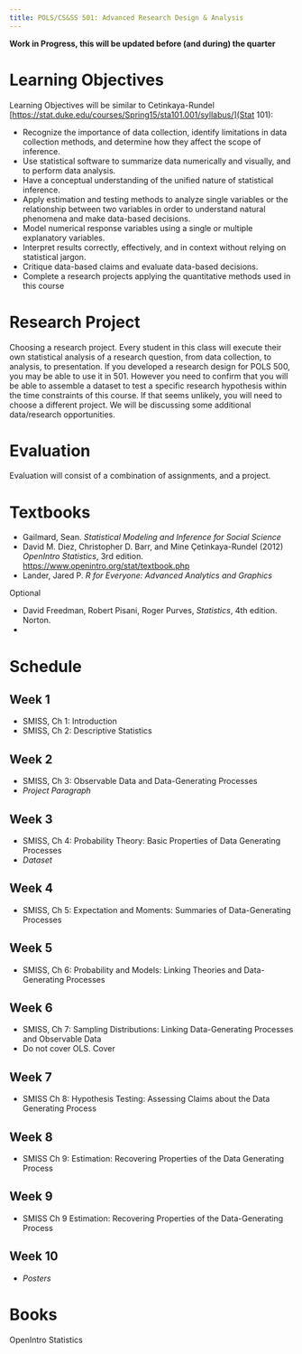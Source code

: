 ```yaml
---
title: POLS/CS&SS 501: Advanced Research Design & Analysis
---
```


**Work in Progress, this will be updated before (and during) the quarter**

<!-- From Wilkerson Description: http://faculty.washington.edu/jwilker/501/501Syllabus2015.pdf -->

# Learning Objectives

Learning Objectives will be similar to Cetinkaya-Rundel [https://stat.duke.edu/courses/Spring15/sta101.001/syllabus/](Stat 101):

- Recognize the importance of data collection, identify limitations in data collection methods, and determine how they affect the scope of inference.
- Use statistical software to summarize data numerically and visually, and to perform data analysis.
- Have a conceptual understanding of the unified nature of statistical inference.
- Apply estimation and testing methods to analyze single variables or the relationship between two variables in order to understand natural phenomena and make data-based decisions.
- Model numerical response variables using a single or multiple explanatory variables.
- Interpret results correctly, effectively, and in context without relying on statistical jargon.
- Critique data-based claims and evaluate data-based decisions.
- Complete a research projects applying the quantitative methods used in this course


# Research Project

Choosing a research project.
Every student in this class will execute their own statistical analysis of a research question, from data collection, to analysis, to presentation. If you developed a research design for POLS 500, you may be able to use it in 501.
However you need to confirm that you will be able to assemble a dataset to test a specific research hypothesis within the time constraints of this course.
If that seems unlikely, you will need to choose a different project.
We will be discussing some additional data/research opportunities.

# Evaluation

Evaluation will consist of a combination of assignments, and a project.

# Textbooks

- Gailmard, Sean. *Statistical Modeling and Inference for Social Science*
- David M. Diez, Christopher D. Barr, and Mine Çetinkaya-Rundel (2012) *OpenIntro Statistics*, 3rd edition. https://www.openintro.org/stat/textbook.php
- Lander, Jared P. *R for Everyone: Advanced Analytics and Graphics*

Optional

- David Freedman, Robert Pisani, Roger Purves, *Statistics*, 4th edition. Norton.
- 

# Schedule

## Week 1

- SMISS, Ch 1: Introduction
- SMISS, Ch 2: Descriptive Statistics

## Week 2

- SMISS, Ch 3: Observable Data and Data-Generating Processes
- *Project Paragraph*

## Week 3

- SMISS, Ch 4: Probability Theory: Basic Properties of Data Generating Processes
- *Dataset*

## Week 4

- SMISS, Ch 5: Expectation and Moments: Summaries of Data-Generating Processes

## Week 5

- SMISS, Ch 6: Probability and Models: Linking Theories and Data-Generating Processes

## Week 6

- SMISS, Ch 7: Sampling Distributions: Linking Data-Generating Processes and Observable Data
- Do not cover OLS. Cover 

## Week 7

- SMISS Ch 8: Hypothesis Testing: Assessing Claims about the Data Generating Process


## Week 8

- SMISS Ch 9: Estimation: Recovering Properties of the Data Generating Process


## Week 9

- SMISS Ch 9 Estimation: Recovering Properties of the Data-Generating Process


## Week 10


- *Posters*

# Books

OpenIntro Statistics

